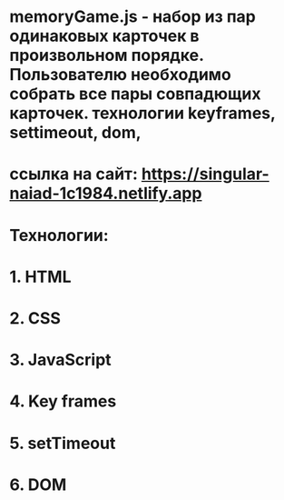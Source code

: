 # memoryGame.js - набор из пар одинаковых карточек в произвольном порядке. Пользователю необходимо собрать все пары совпадющих карточек. технологии keyframes, settimeout, dom,

# ссылка на сайт: https://singular-naiad-1c1984.netlify.app

# Технологии:

# 1. HTML

# 2. CSS

# 3. JavaScript

# 4. Key frames

# 5. setTimeout

# 6. DOM
